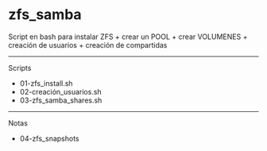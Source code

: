 # zfs_samba

Script en bash para instalar ZFS + crear un POOL + crear VOLUMENES + creación de usuarios + creación de compartidas

---
Scripts
- 01-zfs_install.sh
- 02-creación_usuarios.sh
- 03-zfs_samba_shares.sh

---
Notas
- 04-zfs_snapshots